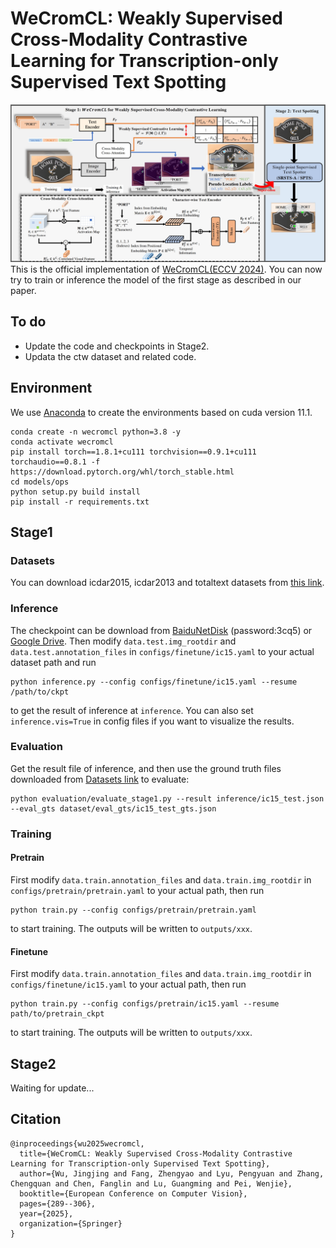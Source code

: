 # WeCromCL: Weakly Supervised Cross-Modality Contrastive Learning for Transcription-only Supervised Text Spotting
![The frame work of WeCromCL](docs/framework.png)
This is the official implementation of [WeCromCL(ECCV 2024)](https://arxiv.org/pdf/2407.19507). You can now try to train or inference the model of the first stage as described in our paper.
## To do
- Update the code and checkpoints in Stage2.
- Updata the ctw dataset and related code.

## Environment
We use [Anaconda](https://www.anaconda.com/) to create the environments based on cuda version 11.1.
```
conda create -n wecromcl python=3.8 -y
conda activate wecromcl
pip install torch==1.8.1+cu111 torchvision==0.9.1+cu111 torchaudio==0.8.1 -f https://download.pytorch.org/whl/torch_stable.html
cd models/ops
python setup.py build install
pip install -r requirements.txt
```
## Stage1
### Datasets
You can download icdar2015, icdar2013 and totaltext datasets from [this link](https://pan.baidu.com/s/1Rxuo9IqGcFAar8vL0TNpYg?pwd=evmg).

### Inference
The checkpoint can be download from [BaiduNetDisk](https://pan.baidu.com/s/1LdpX8rGu_tyWfHUmE79hlg?pwd=3cq5) (password:3cq5) or [Google Drive](https://drive.google.com/drive/folders/1JctfmjyOLyC5DVsuP0WYm-tUluNzIck1?usp=drive_link). Then modify ```data.test.img_rootdir``` and ```data.test.annotation_files``` in ```configs/finetune/ic15.yaml``` to your actual dataset path and run
```
python inference.py --config configs/finetune/ic15.yaml --resume /path/to/ckpt
```
to get the result of inference at ```inference```. You can also set ```inference.vis=True``` in config files if you want to visualize the results.

### Evaluation
Get the result file of inference, and then use the ground truth files downloaded from [Datasets link](https://pan.baidu.com/s/1Rxuo9IqGcFAar8vL0TNpYg?pwd=evmg) to evaluate:
```
python evaluation/evaluate_stage1.py --result inference/ic15_test.json --eval_gts dataset/eval_gts/ic15_test_gts.json
```

### Training
#### Pretrain
First modify ```data.train.annotation_files``` and ```data.train.img_rootdir``` in ```configs/pretrain/pretrain.yaml``` to your actual path, then run
```
python train.py --config configs/pretrain/pretrain.yaml
```
to start training. The outputs will be written to ```outputs/xxx```.

#### Finetune
First modify ```data.train.annotation_files``` and ```data.train.img_rootdir``` in ```configs/finetune/ic15.yaml``` to your actual path, then run
```
python train.py --config configs/pretrain/ic15.yaml --resume path/to/pretrain_ckpt
```
to start training. The outputs will be written to ```outputs/xxx```.

## Stage2
Waiting for update...

## Citation
```
@inproceedings{wu2025wecromcl,
  title={WeCromCL: Weakly Supervised Cross-Modality Contrastive Learning for Transcription-only Supervised Text Spotting},
  author={Wu, Jingjing and Fang, Zhengyao and Lyu, Pengyuan and Zhang, Chengquan and Chen, Fanglin and Lu, Guangming and Pei, Wenjie},
  booktitle={European Conference on Computer Vision},
  pages={289--306},
  year={2025},
  organization={Springer}
}
```
